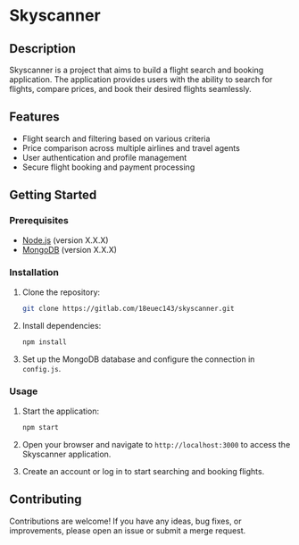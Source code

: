 # Skyscanner


## Description

Skyscanner is a project that aims to build a flight search and booking application. The application provides users with the ability to search for flights, compare prices, and book their desired flights seamlessly.

## Features

- Flight search and filtering based on various criteria
- Price comparison across multiple airlines and travel agents
- User authentication and profile management
- Secure flight booking and payment processing

## Getting Started

### Prerequisites

- [Node.js](https://nodejs.org/) (version X.X.X)
- [MongoDB](https://www.mongodb.com/) (version X.X.X)

### Installation

1. Clone the repository:
   ```bash
   git clone https://gitlab.com/18euec143/skyscanner.git
   ```

2. Install dependencies:
   ```bash
   npm install
   ```

3. Set up the MongoDB database and configure the connection in `config.js`.

### Usage

1. Start the application:
   ```bash
   npm start
   ```

2. Open your browser and navigate to `http://localhost:3000` to access the Skyscanner application.

3. Create an account or log in to start searching and booking flights.

## Contributing

Contributions are welcome! If you have any ideas, bug fixes, or improvements, please open an issue or submit a merge request.
